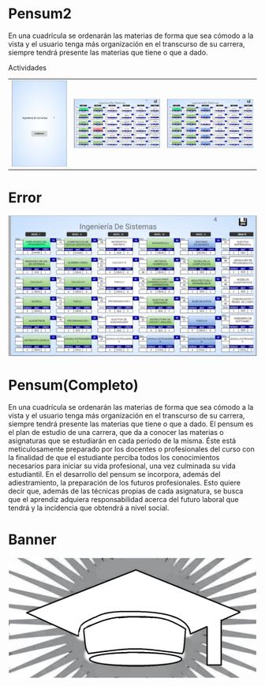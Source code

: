 # Pensum2
En una cuadrícula se ordenarán las materias de forma que sea cómodo a la vista y el usuario tenga más organización en el transcurso de su carrera, siempre tendrá presente las materias que tiene o que a dado.

Actividades
<table style="width:100%">
<tr>
	<td><img src="https://github.com/Jesus132/Pensum2/blob/master/1.jpeg"</th>
	<td><img src="https://github.com/Jesus132/Pensum2/blob/master/2.jpeg"</td>
	<td><img src="https://github.com/Jesus132/Pensum2/blob/master/3.jpeg"</td>
  </tr>
</table>

# Error
<td><img src="https://github.com/Jesus132/Pensum2/blob/master/4.jpeg"</th>
	
	
	
	
# Pensum(Completo)
En una cuadrícula se ordenarán las materias de forma que sea cómodo a la vista y el
usuario tenga más organización en el transcurso de su carrera, siempre tendrá
presente las materias que tiene o que a dado. El pensum es el plan de estudio de
una carrera, que da a conocer las materias o asignaturas que se estudiarán en cada
período de la misma. Éste está meticulosamente preparado por los docentes o
profesionales del curso con la finalidad de que el estudiante perciba todos los
conocimientos necesarios para iniciar su vida profesional, una vez culminada su
vida estudiantil. En el desarrollo del pensum se incorpora, además del
adiestramiento, la preparación de los futuros profesionales. Esto quiere decir que,
además de las técnicas propias de cada asignatura, se busca que el aprendiz
adquiera responsabilidad acerca del futuro laboral que tendrá y la incidencia que
obtendrá a nivel social.

# Banner 
<td><img src="https://github.com/Jesus132/Pensum2/blob/master/icono3.png"</th>

